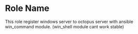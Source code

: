 Role Name
=========

This role register windows server to octopus server with ansible win_command module. (win_shell module cant work stable)


